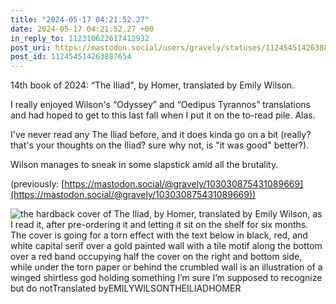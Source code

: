 ```yaml
---
title: "2024-05-17 04:21:52.27"
date: 2024-05-17 04:21:52.27 +00
in_reply_to: 112310622617412932
post_uri: https://mastodon.social/users/gravely/statuses/112454514263887654
post_id: 112454514263887654
---
```

14th book of 2024: “The Iliad", by Homer, translated by Emily Wilson.

I really enjoyed Wilson's “Odyssey” and “Oedipus Tyrannos” translations and had hoped to get to this last fall when I put it on the to-read pile. Alas.

I've never read any The Iliad before, and it does kinda go on a bit (really? that's your thoughts on the Iliad? sure why not, is "it was good" better?).

Wilson manages to sneak in some slapstick amid all the brutality.

(previously: [https://mastodon.social/@gravely/103030875431089669](https://mastodon.social/@gravely/103030875431089669))


![the hardback cover of The Iliad, by Homer, translated by Emily Wilson, as I read it, after pre-ordering it and letting it sit on the shelf for six months. The cover is going for a torn effect with the text below in black, red, and white capital serif over a gold painted wall with a tile motif along the bottom over a red band occupying half the cover on the right and bottom side, while under the torn paper or behind the crumbled wall is an illustration of a winged shirtless god holding something I’m sure I’m supposed to recognize but do notTranslated byEMILYWILSONTHEILIADHOMER](/images/112454514005680753.jpeg)

